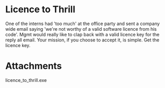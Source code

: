 # Licence to Thrill
One of the interns had 'too much' at the office party and sent a company wide email saying 'we're not worthy of a valid software licence from his code'. Mgmt would really like to clap back with a valid licence key for the reply all email. Your mission, if you choose to accept it, is simple. Get the licence key. 

# Attachments
licence_to_thrill.exe